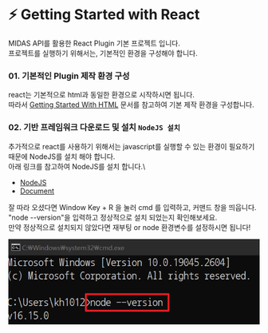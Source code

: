 # :zap: Getting Started with React

MIDAS API를 활용한 React Plugin 기본 프로젝트 입니다.  
프로젝트를 실행하기 위해서는, 기본적인 환경을 구성해야 합니다.

### 01. 기본적인 Plugin 제작 환경 구성

react는 기본적으로 html과 동일한 환경으로 시작하시면 됩니다.\
따라서 [Getting Started With HTML](/html/README.md) 문서를 참고하여 기본 제작 환경을 구성합니다.

### 02. 기반 프레임워크 다운로드 및 설치 `NodeJS 설치`

추가적으로 react를 사용하기 위해서는 javascript를 실행할 수 있는 환경이 필요하기 때문에 NodeJS를 설치 해야 합니다.\
아래 링크를 참고하여 NodeJS를 설치 합니다.\

- [NodeJS](https://nodejs.org/ko/)
- [Document](https://nodejs.org/ko/docs/)  

잘 따라 오셨다면 Window Key + R 을 눌러 cmd 를 입력하고, 커맨드 창을 띄웁니다.\
"node --version"을 입력하고 정상적으로 설치 되었는지 확인해보세요.\
만약 정상적으로 설치되지 않았다면 재부팅 or node 환경변수를 설정하시면 됩니다!

![img](node-version.png)
